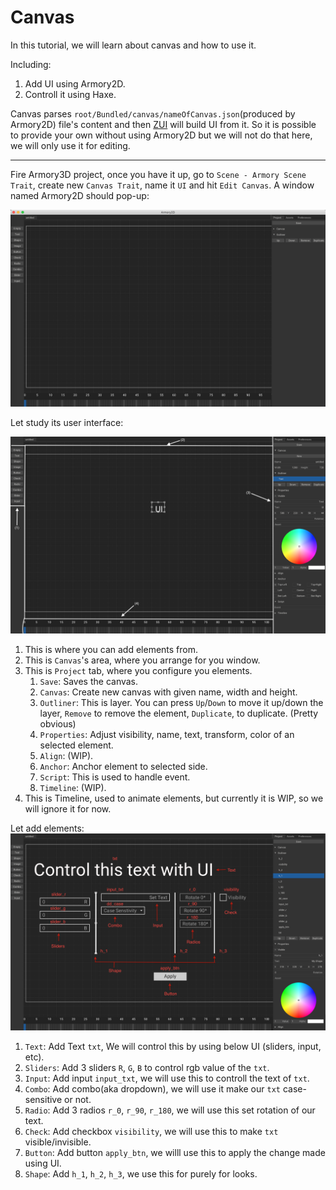 # Canvas
In this tutorial, we will learn about canvas and how to use it.

Including:
1. Add UI using Armory2D.
2. Controll it using Haxe.


Canvas parses `root/Bundled/canvas/nameOfCanvas.json`(produced by Armory2D) file's content and then [ZUI](https://github.com/armory3d/zui) will build UI from it. So it is possible to provide your own without using Armory2D but we will not do that here, we will only use it for editing.

---
Fire Armory3D project, once you have it up, go to `Scene - Armory Scene Trait`, create new `Canvas Trait`, name it `UI` and hit `Edit Canvas`. A window named Armory2D should pop-up:

![Armory2d Image](../../docassets/armory2D.png ':size=700')

Let study its user interface:

![Canvas's Layout Image](../../docassets/CanvasLayout.png ':size=700')

1. This is where you can add elements from.
2. This is `Canvas`'s area, where you arrange for you window.
3. This is `Project` tab, where you configure you elements.
   1. `Save`: Saves the canvas.
   2. `Canvas`: Create new canvas with given name, width and height.
   3. `Outliner`: This is layer. You can press `Up`/`Down` to move it up/down the layer, `Remove` to remove the element, `Duplicate`, to duplicate. (Pretty obvious)
   4. `Properties`: Adjust visibility, name, text, transform, color of an selected element.
   5. `Align`: (WIP).
   6. `Anchor`: Anchor element to selected side.
   7. `Script`: This is used to handle event.
   8. `Timeline`: (WIP).
4. This is Timeline, used to animate elements, but currently it is WIP, so we will ignore it for now.

Let add elements:
![](../../docassets/canvas_1.png ':size=700')

1. `Text`: Add Text `txt`, We will control this by using below UI (sliders, input, etc).
2. `Sliders`: Add 3 sliders `R`, `G`, `B` to control rgb value of the `txt`.
3. `Input`: Add input `input_txt`, we will use this to controll the text of `txt`.
4. `Combo`: Add combo(aka dropdown), we will use it make our `txt` case-sensitive or not.
5. `Radio`: Add 3 radios `r_0`, `r_90`, `r_180`, we will use this set rotation of our text.
6. `Check`: Add checkbox `visibility`, we will use this to make `txt` visible/invisible.
7. `Button`: Add button `apply_btn`, we willl use this to apply the change made using UI.
8. `Shape`: Add `h_1`, `h_2`, `h_3`, we use this for purely for looks.